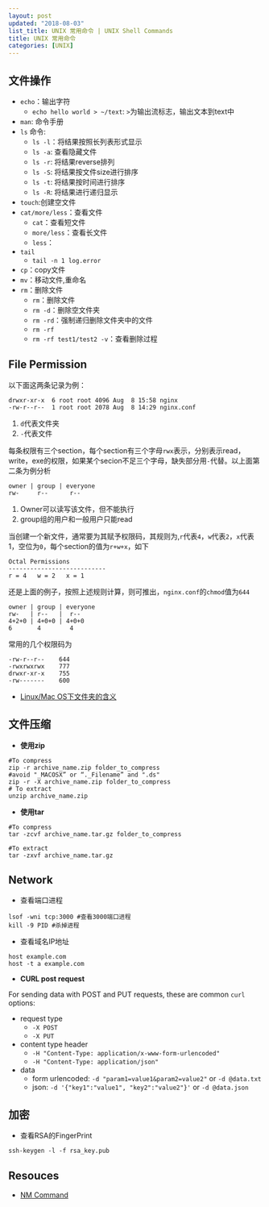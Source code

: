 ```yaml
---
layout: post
updated: "2018-08-03"
list_title: UNIX 常用命令 | UNIX Shell Commands
title: UNIX 常用命令
categories: [UNIX]
---
```


## 文件操作

- `echo`：输出字符
	- `echo hello world > ~/text`: `>`为输出流标志，输出文本到text中
- `man`: 命令手册
- `ls` 命令:	
	- `ls -l`：将结果按照长列表形式显示
	- `ls -a`: 查看隐藏文件
	- `ls -r`: 将结果reverse排列
	- `ls -S`: 将结果按文件size进行排序
	- `ls -t`: 将结果按时间进行排序
	- `ls -R`: 将结果进行递归显示
- `touch`:创建空文件
- `cat/more/less`：查看文件
	- `cat`：查看短文件
	- `more/less`：查看长文件
	- `less`：
- `tail`
	- `tail -n 1 log.error`
- `cp`：copy文件
- `mv`：移动文件,重命名
- `rm`：删除文件
	- `rm`：删除文件
	- `rm -d`：删除空文件夹
	- `rm -rd`：强制递归删除文件夹中的文件
	- `rm -rf`
	- `rm -rf test1/test2 -v`：查看删除过程

## File Permission

以下面这两条记录为例：

```shell
drwxr-xr-x  6 root root 4096 Aug  8 15:58 nginx
-rw-r--r--  1 root root 2078 Aug  8 14:29 nginx.conf
```

1. `d`代表文件夹
2. `-`代表文件

每条权限有三个section，每个section有三个字母`rwx`表示，分别表示read，write，exe的权限，如果某个secion不足三个字母，缺失部分用`-`代替。以上面第二条为例分析

```shell
owner | group | everyone
rw-     r--      r--
```

1. Owner可以读写该文件，但不能执行
2. group组的用户和一般用户只能read

当创建一个新文件，通常要为其赋予权限码，其规则为,`r`代表`4`，`w`代表`2`，`x`代表1，空位为`0`，每个section的值为`r+w+x`，如下

```shell
Octal Permissions
---------------------------
r = 4 	w = 2 	x = 1
```

还是上面的例子，按照上述规则计算，则可推出，`nginx.conf`的`chmod`值为`644`

```shell
owner | group | everyone
rw-   | r--   |  r--
4+2+0 | 4+0+0 | 4+0+0
6       4        4
```

常用的几个权限码为

```shell
-rw-r--r--    644
-rwxrwxrwx    777
drwxr-xr-x    755
-rw-------    600
```

- [Linux/Mac OS下文件夹的含义](http://en.wikipedia.org/wiki/Filesystem_Hierarchy_Standard)


## 文件压缩

- **使用zip**

```shell
#To compress
zip -r archive_name.zip folder_to_compress
#avoid "_MACOSX” or “._Filename” and ".ds"
zip -r -X archive_name.zip folder_to_compress
# To extract
unzip archive_name.zip
```

- **使用tar**

```shell
#To compress
tar -zcvf archive_name.tar.gz folder_to_compress

#To extract
tar -zxvf archive_name.tar.gz
```

## Network

- 查看端口进程

```shell
lsof -wni tcp:3000 #查看3000端口进程
kill -9 PID #杀掉进程
```

- 查看域名IP地址

```shell
host example.com
host -t a example.com
```

- **CURL post request**

For sending data with POST and PUT requests, these are common `curl` options:
- request type
	- `-X POST`
	- `-X PUT`
- content type header
	- `-H "Content-Type: application/x-www-form-urlencoded"`
	- `-H "Content-Type: application/json"`
- data
	- form urlencoded: `-d "param1=value1&param2=value2"` or `-d @data.txt`
	- json: `-d '{"key1":"value1", "key2":"value2"}'` or `-d @data.json`
  
## 加密

- 查看RSA的FingerPrint

```shell
ssh-keygen -l -f rsa_key.pub
```

## Resouces

- [NM Command](https://www.mkssoftware.com/docs/man1/nm.1.asp)